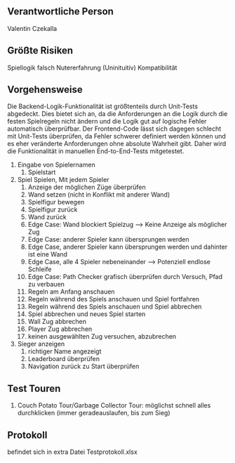 ## Verantwortliche Person
Valentin Czekalla

## Größte Risiken
Spiellogik falsch
Nutererfahrung (Uninituitiv)
Kompatibilität

## Vorgehensweise
Die Backend-Logik-Funktionalität ist größtenteils durch Unit-Tests abgedeckt. Dies bietet sich an, da die Anforderungen an die Logik durch die festen Spielregeln nicht ändern und die Logik gut auf logische Fehler automatisch überprüfbar.
Der Frontend-Code lässt sich dagegen schlecht mit Unit-Tests überprüfen, da Fehler schwerer definiert werden können und es eher veränderte Anforderungen ohne absolute Wahrheit gibt. Daher wird die Funktionalität in manuellen End-to-End-Tests mitgetestet.


1. Eingabe von Spielernamen
    1. Spielstart
2. Spiel Spielen, Mit jedem Spieler
    1. Anzeige der möglichen Züge überprüfen
    2. Wand setzen (nicht in Konflikt mit anderer Wand)
    3. Spielfigur bewegen
    4. Spielfigur zurück
    5. Wand zurück
    6. Edge Case: Wand blockiert Spielzug --> Keine Anzeige als möglicher Zug
    7. Edge Case: anderer Spieler kann übersprungen werden
    8. Edge Case, anderer Spieler kann übersprungen werden und dahinter ist eine Wand
    9. Edge Case, alle 4 Spieler nebeneinander --> Potenziell endlose Schleife
    10. Edge Case: Path Checker grafisch überprüfen durch Versuch, Pfad zu verbauen
    11. Regeln am Anfang anschauen
    12. Regeln während des Spiels anschauen und Spiel fortfahren
    13. Regeln während des Spiels anschauen und Spiel abbrechen
    14. Spiel abbrechen und neues Spiel starten
    15. Wall Zug abbrechen
    16. Player Zug abbrechen
    17. keinen ausgewählten Zug versuchen, abzubrechen
3. Sieger anzeigen
    1. richtiger Name angezeigt
    2. Leaderboard überprüfen
    3. Navigation zurück zu Start überprüfen
   
## Test Touren
1. Couch Potato Tour/Garbage Collector Tour: möglichst schnell alles durchklicken (immer geradeauslaufen, bis zum Sieg)
   
## Protokoll
befindet sich in extra Datei Testprotokoll.xlsx
